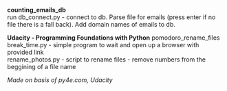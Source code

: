 **counting_emails_db**  
run db_connect.py - connect to db. Parse file for emails (press enter if no file there is a fall back). Add domain names of emails to db.

**Udacity - Programming Foundations with Python**
pomodoro_rename_files
  break_time.py - simple program to wait and open up a browser with provided link  
  rename_photos.py - script to rename files - remove numbers from the beggining of a file name

*Made on basis of py4e.com, Udacity*